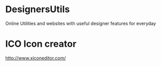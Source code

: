 # DesignersUtils
Online Utilities and websites with useful designer features for everyday

# ICO Icon creator
http://www.xiconeditor.com/
